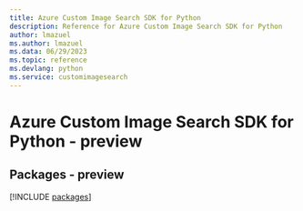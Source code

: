 ```yaml
---
title: Azure Custom Image Search SDK for Python
description: Reference for Azure Custom Image Search SDK for Python
author: lmazuel
ms.author: lmazuel
ms.data: 06/29/2023
ms.topic: reference
ms.devlang: python
ms.service: customimagesearch
---
```

# Azure Custom Image Search SDK for Python - preview
## Packages - preview
[!INCLUDE [packages](custom-image-search-index.md)]